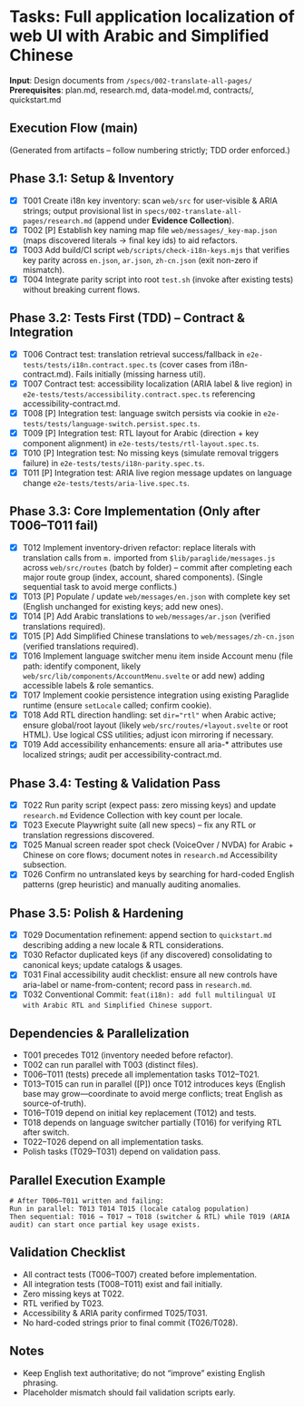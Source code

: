 # Tasks: Full application localization of web UI with Arabic and Simplified Chinese

**Input**: Design documents from `/specs/002-translate-all-pages/`
**Prerequisites**: plan.md, research.md, data-model.md, contracts/, quickstart.md

## Execution Flow (main)
(Generated from artifacts – follow numbering strictly; TDD order enforced.)

## Phase 3.1: Setup & Inventory
- [x] T001 Create i18n key inventory: scan `web/src` for user-visible & ARIA strings; output provisional list in `specs/002-translate-all-pages/research.md` (append under **Evidence Collection**).
- [x] T002 [P] Establish key naming map file `web/messages/_key-map.json` (maps discovered literals → final key ids) to aid refactors.
- [x] T003 Add build/CI script `web/scripts/check-i18n-keys.mjs` that verifies key parity across `en.json`, `ar.json`, `zh-cn.json` (exit non-zero if mismatch).
- [x] T004 Integrate parity script into root `test.sh` (invoke after existing tests) without breaking current flows.

## Phase 3.2: Tests First (TDD) – Contract & Integration
- [x] T006 Contract test: translation retrieval success/fallback in `e2e-tests/tests/i18n.contract.spec.ts` (cover cases from i18n-contract.md). Fails initially (missing harness util).
- [x] T007 Contract test: accessibility localization (ARIA label & live region) in `e2e-tests/tests/accessibility.contract.spec.ts` referencing accessibility-contract.md.
- [x] T008 [P] Integration test: language switch persists via cookie in `e2e-tests/tests/language-switch.persist.spec.ts`.
- [x] T009 [P] Integration test: RTL layout for Arabic (direction + key component alignment) in `e2e-tests/tests/rtl-layout.spec.ts`.
- [x] T010 [P] Integration test: No missing keys (simulate removal triggers failure) in `e2e-tests/tests/i18n-parity.spec.ts`.
- [x] T011 [P] Integration test: ARIA live region message updates on language change `e2e-tests/tests/aria-live.spec.ts`.

## Phase 3.3: Core Implementation (Only after T006–T011 fail)
- [x] T012 Implement inventory-driven refactor: replace literals with translation calls from `m.` imported from `$lib/paraglide/messages.js` across `web/src/routes` (batch by folder) – commit after completing each major route group (index, account, shared components). (Single sequential task to avoid merge conflicts.)
- [x] T013 [P] Populate / update `web/messages/en.json` with complete key set (English unchanged for existing keys; add new ones).
- [x] T014 [P] Add Arabic translations to `web/messages/ar.json` (verified translations required).
- [x] T015 [P] Add Simplified Chinese translations to `web/messages/zh-cn.json` (verified translations required).
- [x] T016 Implement language switcher menu item inside Account menu (file path: identify component, likely `web/src/lib/components/AccountMenu.svelte` or add new) adding accessible labels & role semantics.
- [x] T017 Implement cookie persistence integration using existing Paraglide runtime (ensure `setLocale` called; confirm cookie).
- [x] T018 Add RTL direction handling: set `dir="rtl"` when Arabic active; ensure global/root layout (likely `web/src/routes/+layout.svelte` or root HTML). Use logical CSS utilities; adjust icon mirroring if necessary.
- [x] T019 Add accessibility enhancements: ensure all aria-* attributes use localized strings; audit per accessibility-contract.md.

## Phase 3.4: Testing & Validation Pass
- [x] T022 Run parity script (expect pass: zero missing keys) and update `research.md` Evidence Collection with key count per locale.
- [x] T023 Execute Playwright suite (all new specs) – fix any RTL or translation regressions discovered.
- [x] T025 Manual screen reader spot check (VoiceOver / NVDA) for Arabic + Chinese on core flows; document notes in `research.md` Accessibility subsection.
- [x] T026 Confirm no untranslated keys by searching for hard-coded English patterns (grep heuristic) and manually auditing anomalies.

## Phase 3.5: Polish & Hardening
- [x] T029 Documentation refinement: append section to `quickstart.md` describing adding a new locale & RTL considerations.
- [x] T030 Refactor duplicated keys (if any discovered) consolidating to canonical keys; update catalogs & usages.
- [x] T031 Final accessibility audit checklist: ensure all new controls have aria-label or name-from-content; record pass in `research.md`.
- [x] T032 Conventional Commit: `feat(i18n): add full multilingual UI with Arabic RTL and Simplified Chinese support`.

## Dependencies & Parallelization
- T001 precedes T012 (inventory needed before refactor).
- T002 can run parallel with T003 (distinct files). 
- T006–T011 (tests) precede all implementation tasks T012–T021.
- T013–T015 can run in parallel ([P]) once T012 introduces keys (English base may grow—coordinate to avoid merge conflicts; treat English as source-of-truth).
- T016–T019 depend on initial key replacement (T012) and tests.
- T018 depends on language switcher partially (T016) for verifying RTL after switch.
- T022–T026 depend on all implementation tasks.
- Polish tasks (T029–T031) depend on validation pass.

## Parallel Execution Example
```
# After T006–T011 written and failing:
Run in parallel: T013 T014 T015 (locale catalog population)
Then sequential: T016 → T017 → T018 (switcher & RTL) while T019 (ARIA audit) can start once partial key usage exists.
```

## Validation Checklist
- All contract tests (T006–T007) created before implementation.
- All integration tests (T008–T011) exist and fail initially.
- Zero missing keys at T022.
- RTL verified by T023.
- Accessibility & ARIA parity confirmed T025/T031.
- No hard-coded strings prior to final commit (T026/T028).

## Notes
- Keep English text authoritative; do not “improve” existing English phrasing.
- Placeholder mismatch should fail validation scripts early.
